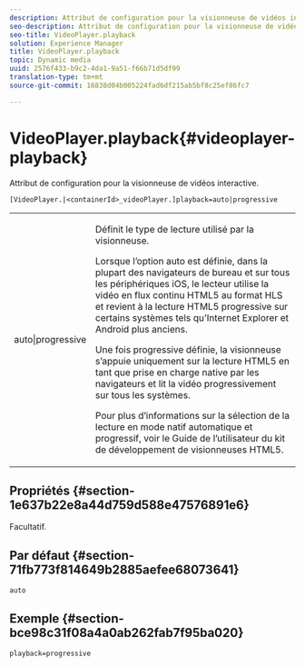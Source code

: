 ```yaml
---
description: Attribut de configuration pour la visionneuse de vidéos interactive.
seo-description: Attribut de configuration pour la visionneuse de vidéos interactive.
seo-title: VideoPlayer.playback
solution: Experience Manager
title: VideoPlayer.playback
topic: Dynamic media
uuid: 2576f433-b9c2-4da1-9a51-f66b71d5df99
translation-type: tm+mt
source-git-commit: 16838d04b005224fad6df215ab5bf8c25ef86fc7

---
```



# VideoPlayer.playback{#videoplayer-playback}

Attribut de configuration pour la visionneuse de vidéos interactive.

`[VideoPlayer.|<containerId>_videoPlayer.]playback=auto|progressive`

<table id="table_441553CD34C94A58A9D7CBF772DEDDB6"> 
 <tbody> 
  <tr> 
   <td colname="col1"> <p> <span class="codeph"> auto|progressive</span> </p> </td> 
   <td colname="col2"> <p> Définit le type de lecture utilisé par la visionneuse. </p> <p>Lorsque l’option <span class="codeph"> auto</span> est définie, dans la plupart des navigateurs de bureau et sur tous les périphériques iOS, le lecteur utilise la vidéo en flux continu HTML5 au format HLS et revient à la lecture HTML5 progressive sur certains systèmes tels qu’Internet Explorer et Android plus anciens. </p> <p>Une fois <span class="codeph"> progressive</span> définie, la visionneuse s’appuie uniquement sur la lecture HTML5 en tant que prise en charge native par les navigateurs et lit la vidéo progressivement sur tous les systèmes. </p> <p>Pour plus d’informations sur la sélection de la lecture en mode natif <span class="codeph"> automatique</span> et <span class="codeph"></span> progressif, voir le Guide de l’utilisateur du kit de développement de visionneuses HTML5. </p> </td> 
  </tr> 
 </tbody> 
</table>

## Propriétés {#section-1e637b22e8a44d759d588e47576891e6}

Facultatif.

## Par défaut {#section-71fb773f814649b2885aefee68073641}

`auto`

## Exemple {#section-bce98c31f08a4a0ab262fab7f95ba020}

`playback=progressive`

